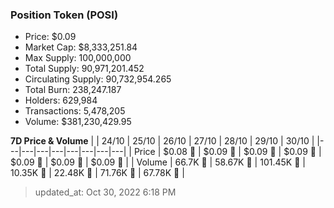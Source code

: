 
  ### Position Token (POSI)
  - Price: $0.09
  - Market Cap: $8,333,251.84
  - Max Supply: 100,000,000
  - Total Supply: 90,971,201.452
  - Circulating Supply: 90,732,954.265
  - Total Burn: 238,247.187
  - Holders: 629,984
  - Transactions: 5,478,205
  - Volume: $381,230,429.95

  **7D Price & Volume**
  | | 24&#x2F;10 | 25&#x2F;10 | 26&#x2F;10 | 27&#x2F;10 | 28&#x2F;10 | 29&#x2F;10 | 30&#x2F;10 |
  |---|---|---|---|---|---|---|---|
  | Price | $0.08 🚀 | $0.09 🚀 | $0.09 🚀 | $0.09 🔻 | $0.09 🚀 | $0.09 🚀 | $0.09 🚀 |
  | Volume | 66.7K 🔻 | 58.67K 🔻 | 101.45K 🚀 | 10.35K 🔻 | 22.48K 🚀 | 71.76K 🚀 | 67.78K 🔻 |

  > updated_at: Oct 30, 2022 6:18 PM
